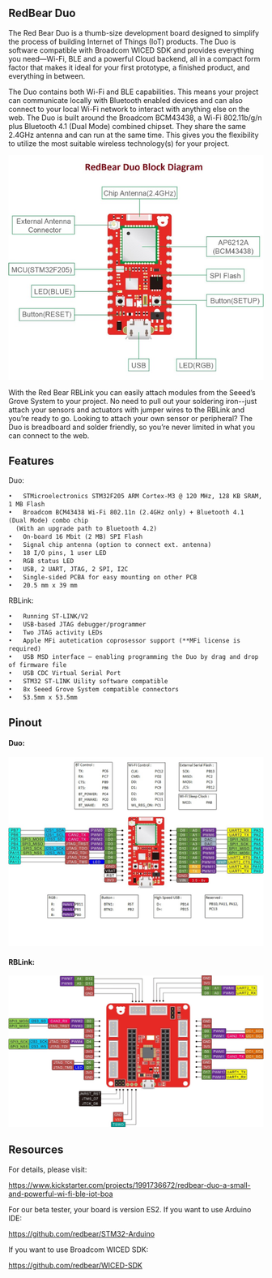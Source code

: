 
## RedBear Duo

The Red Bear Duo is a thumb-size development board designed to simplify the process of building Internet of Things (IoT) products. The Duo is software compatible with Broadcom WICED SDK and provides everything you need—Wi-Fi, BLE and a powerful Cloud backend, all in a compact form factor that makes it ideal for your first prototype, a finished product, and everything in between. 

The Duo contains both Wi-Fi and BLE capabilities. This means your project can communicate locally with Bluetooth enabled devices and can also connect to your local Wi-Fi network to interact with anything else on the web. The Duo is built around the Broadcom BCM43438, a Wi-Fi 802.11b/g/n plus Bluetooth 4.1 (Dual Mode) combined chipset. They share the same 2.4GHz antenna and can run at the same time. This gives you the flexibility to utilize the most suitable wireless technology(s) for your project.

![image](docs/images/Duo_BlockDiagram.jpg)

With the Red Bear RBLink you can easily attach modules from the Seeed’s Grove System to your project. No need to pull out your soldering iron--just attach your sensors and actuators with jumper wires to the RBLink and you’re ready to go. Looking to attach your own sensor or peripheral? The Duo is breadboard and solder friendly, so you’re never limited in what you can connect to the web.

## Features

Duo:

    •	STMicroelectronics STM32F205 ARM Cortex-M3 @ 120 MHz, 128 KB SRAM, 1 MB Flash
    •	Broadcom BCM43438 Wi-Fi 802.11n (2.4GHz only) + Bluetooth 4.1 (Dual Mode) combo chip
      (With an upgrade path to Bluetooth 4.2)
    •	On-board 16 Mbit (2 MB) SPI Flash
    •	Signal chip antenna (option to connect ext. antenna)
    •	18 I/O pins, 1 user LED
    •	RGB status LED
    •	USB, 2 UART, JTAG, 2 SPI, I2C 
    •	Single-sided PCBA for easy mounting on other PCB
    •	20.5 mm x 39 mm

RBLink:

    •	Running ST-LINK/V2
    •	USB-based JTAG debugger/programmer
    •	Two JTAG activity LEDs
    •	Apple MFi autetication coprosessor support (**MFi license is required)
    •	USB MSD interface – enabling programming the Duo by drag and drop of firmware file
    •	USB CDC Virtual Serial Port
    •	STM32 ST-LINK Uility software compatible
    •	8x Seeed Grove System compatible connectors
    •	53.5mm x 53.5mm

## Pinout

#### Duo:

![image](docs/images/RBDuo_Pinout.jpg)

#### RBLink:

![image](docs/images/RBLink_Pinout.jpg)

## Resources

For details, please visit:

https://www.kickstarter.com/projects/1991736672/redbear-duo-a-small-and-powerful-wi-fi-ble-iot-boa

For our beta tester, your board is version ES2. If you want to use Arduino IDE:

https://github.com/redbear/STM32-Arduino

If you want to use Broadcom WICED SDK:

https://github.com/redbear/WICED-SDK

